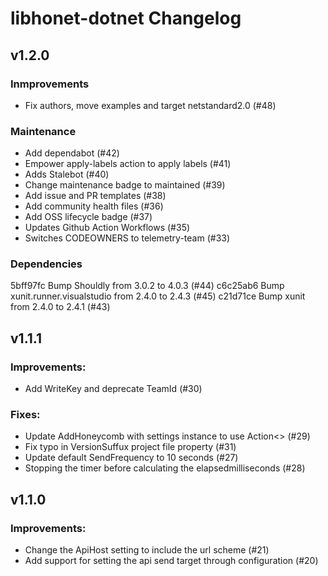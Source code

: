 # libhonet-dotnet Changelog

## v1.2.0

### Inmprovements

- Fix authors, move examples and target netstandard2.0 (#48)

### Maintenance

- Add dependabot (#42)
- Empower apply-labels action to apply labels (#41)
- Adds Stalebot (#40)
- Change maintenance badge to maintained (#39)
- Add issue and PR templates (#38)
- Add community health files (#36)
- Add OSS lifecycle badge (#37)
- Updates Github Action Workflows (#35)
- Switches CODEOWNERS to telemetry-team (#33)

### Dependencies

5bff97fc Bump Shouldly from 3.0.2 to 4.0.3 (#44)
c6c25ab6 Bump xunit.runner.visualstudio from 2.4.0 to 2.4.3 (#45)
c21d71ce Bump xunit from 2.4.0 to 2.4.1 (#43)

## v1.1.1

### Improvements:

- Add WriteKey and deprecate TeamId (#30)

### Fixes:

- Update AddHoneycomb with settings instance to use Action<> (#29)
- Fix typo in VersionSuffux project file property (#31)
- Update default SendFrequency to 10 seconds (#27)
- Stopping the timer before calculating the elapsedmilliseconds (#28)

## v1.1.0

### Improvements:

- Change the ApiHost setting to include the url scheme (#21)
- Add support for setting the api send target through configuration (#20)
